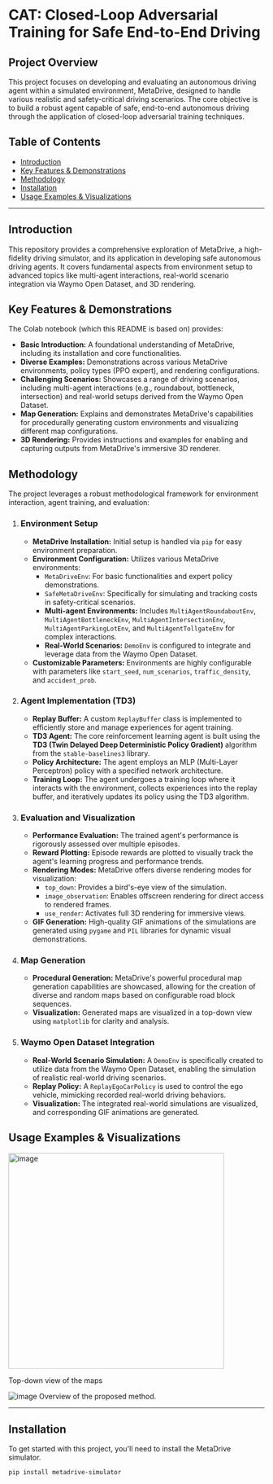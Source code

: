 # CAT: Closed-Loop Adversarial Training for Safe End-to-End Driving

## Project Overview

This project focuses on developing and evaluating an autonomous driving agent within a simulated environment, MetaDrive, designed to handle various realistic and safety-critical driving scenarios. The core objective is to build a robust agent capable of safe, end-to-end autonomous driving through the application of closed-loop adversarial training techniques.

## Table of Contents

- [Introduction](#introduction)
- [Key Features & Demonstrations](#key-features--demonstrations)
- [Methodology](#methodology)
- [Installation](#installation)
- [Usage Examples & Visualizations](#usage-examples--visualizations)

---

## Introduction

This repository provides a comprehensive exploration of MetaDrive, a high-fidelity driving simulator, and its application in developing safe autonomous driving agents. It covers fundamental aspects from environment setup to advanced topics like multi-agent interactions, real-world scenario integration via Waymo Open Dataset, and 3D rendering.

## Key Features & Demonstrations

The Colab notebook (which this README is based on) provides:

* **Basic Introduction:** A foundational understanding of MetaDrive, including its installation and core functionalities.
* **Diverse Examples:** Demonstrations across various MetaDrive environments, policy types (PPO expert), and rendering configurations.
* **Challenging Scenarios:** Showcases a range of driving scenarios, including multi-agent interactions (e.g., roundabout, bottleneck, intersection) and real-world setups derived from the Waymo Open Dataset.
* **Map Generation:** Explains and demonstrates MetaDrive's capabilities for procedurally generating custom environments and visualizing different map configurations.
* **3D Rendering:** Provides instructions and examples for enabling and capturing outputs from MetaDrive's immersive 3D renderer.

## Methodology

The project leverages a robust methodological framework for environment interaction, agent training, and evaluation:

1.  ### Environment Setup
    * **MetaDrive Installation:** Initial setup is handled via `pip` for easy environment preparation.
    * **Environment Configuration:** Utilizes various MetaDrive environments:
        * `MetaDriveEnv`: For basic functionalities and expert policy demonstrations.
        * `SafeMetaDriveEnv`: Specifically for simulating and tracking costs in safety-critical scenarios.
        * **Multi-agent Environments:** Includes `MultiAgentRoundaboutEnv`, `MultiAgentBottleneckEnv`, `MultiAgentIntersectionEnv`, `MultiAgentParkingLotEnv`, and `MultiAgentTollgateEnv` for complex interactions.
        * **Real-World Scenarios:** `DemoEnv` is configured to integrate and leverage data from the Waymo Open Dataset.
    * **Customizable Parameters:** Environments are highly configurable with parameters like `start_seed`, `num_scenarios`, `traffic_density`, and `accident_prob`.

2.  ### Agent Implementation (TD3)
    * **Replay Buffer:** A custom `ReplayBuffer` class is implemented to efficiently store and manage experiences for agent training.
    * **TD3 Agent:** The core reinforcement learning agent is built using the **TD3 (Twin Delayed Deep Deterministic Policy Gradient)** algorithm from the `stable-baselines3` library.
    * **Policy Architecture:** The agent employs an MLP (Multi-Layer Perceptron) policy with a specified network architecture.
    * **Training Loop:** The agent undergoes a training loop where it interacts with the environment, collects experiences into the replay buffer, and iteratively updates its policy using the TD3 algorithm.

3.  ### Evaluation and Visualization
    * **Performance Evaluation:** The trained agent's performance is rigorously assessed over multiple episodes.
    * **Reward Plotting:** Episode rewards are plotted to visually track the agent's learning progress and performance trends.
    * **Rendering Modes:** MetaDrive offers diverse rendering modes for visualization:
        * `top_down`: Provides a bird's-eye view of the simulation.
        * `image_observation`: Enables offscreen rendering for direct access to rendered frames.
        * `use_render`: Activates full 3D rendering for immersive views.
    * **GIF Generation:** High-quality GIF animations of the simulations are generated using `pygame` and `PIL` libraries for dynamic visual demonstrations.

4.  ### Map Generation
    * **Procedural Generation:** MetaDrive's powerful procedural map generation capabilities are showcased, allowing for the creation of diverse and random maps based on configurable road block sequences.
    * **Visualization:** Generated maps are visualized in a top-down view using `matplotlib` for clarity and analysis.

5.  ### Waymo Open Dataset Integration
    * **Real-World Scenario Simulation:** A `DemoEnv` is specifically created to utilize data from the Waymo Open Dataset, enabling the simulation of realistic real-world driving scenarios.
    * **Replay Policy:** A `ReplayEgoCarPolicy` is used to control the ego vehicle, mimicking recorded real-world driving behaviors.
    * **Visualization:** The integrated real-world simulations are visualized, and corresponding GIF animations are generated.

## Usage Examples & Visualizations

<img width="424" alt="image" src="https://github.com/user-attachments/assets/034e42e8-563b-4e63-ba06-aa2ab8f85d16" />

Top-down view of the maps

![image](https://github.com/user-attachments/assets/31d07057-ec4e-4b97-a784-41ffaff19869)
Overview of the proposed method.


---

## Installation

To get started with this project, you'll need to install the MetaDrive simulator.

```bash
pip install metadrive-simulator
